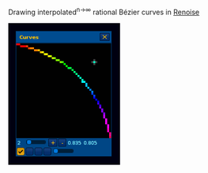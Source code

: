 Drawing interpolated<sup>n→∞</sup> rational Bézier curves in [Renoise](https://www.renoise.com/)

![Curves Demo](curves-demo.apng)
